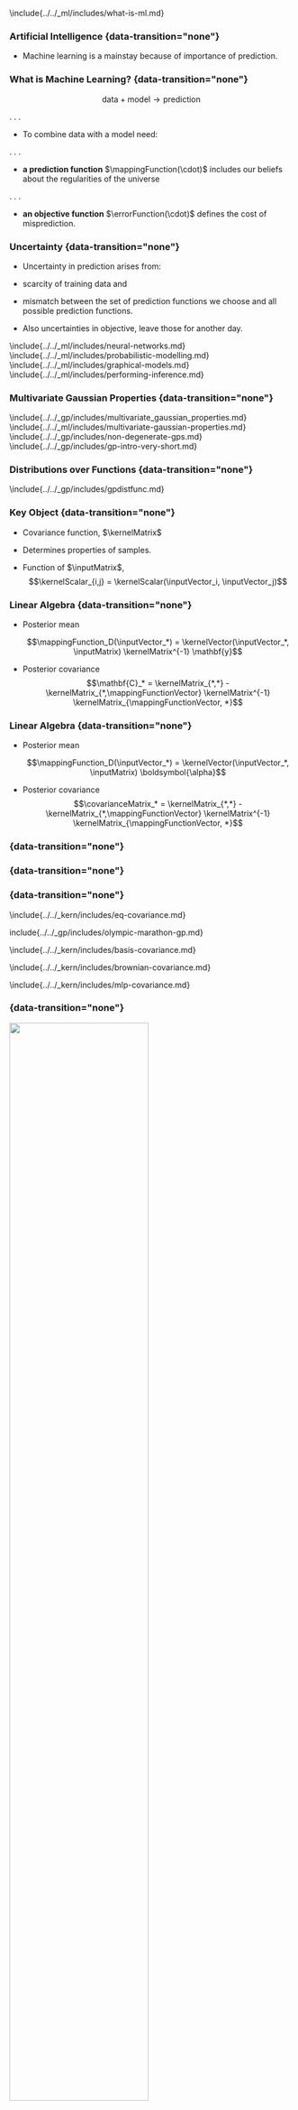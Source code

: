 <!-- Introduction to GPs -->

\include{../../_ml/includes/what-is-ml.md}

### Artificial Intelligence {data-transition="none"}

* Machine learning is a mainstay because of importance of prediction.

### What is Machine Learning? {data-transition="none"}

$$\text{data} + \text{model} \rightarrow \text{prediction}$$

. . .

* To combine data with a model need:

. . .

* **a prediction function** $\mappingFunction(\cdot)$ includes our beliefs about the regularities of the universe

. . .

* **an objective function** $\errorFunction(\cdot)$ defines the cost of misprediction.


### Uncertainty {data-transition="none"}

* Uncertainty in prediction arises from:

* scarcity of training data and 

* mismatch between the set of prediction functions we choose and all possible prediction functions.

* Also uncertainties in objective, leave those for another day.

\include{../../_ml/includes/neural-networks.md}
\include{../../_ml/includes/probabilistic-modelling.md}
\include{../../_ml/includes/graphical-models.md}
\include{../../_ml/includes/performing-inference.md}

### Multivariate Gaussian Properties {data-transition="none"}

\include{../../_gp/includes/multivariate_gaussian_properties.md}
\include{../../_ml/includes/multivariate-gaussian-properties.md}
\include{../../_gp/includes/non-degenerate-gps.md}
\include{../../_gp/includes/gp-intro-very-short.md}

<!-- ### Two Dimensional Gaussian Distribution -->

<!-- include{../../_ml/includes/two_d_gaussian.md} -->


### Distributions over Functions {data-transition="none"}

\include{../../_gp/includes/gpdistfunc.md}

###  Key Object {data-transition="none"}

* Covariance function, $\kernelMatrix$

* Determines properties of samples.

* Function of $\inputMatrix$,
    $$\kernelScalar_{i,j} = \kernelScalar(\inputVector_i, \inputVector_j)$$

###  Linear Algebra {data-transition="none"}

* Posterior mean

    $$\mappingFunction_D(\inputVector_*) = \kernelVector(\inputVector_*, \inputMatrix) \kernelMatrix^{-1}
\mathbf{y}$$

* Posterior covariance
    $$\mathbf{C}_* = \kernelMatrix_{*,*} - \kernelMatrix_{*,\mappingFunctionVector}
\kernelMatrix^{-1} \kernelMatrix_{\mappingFunctionVector, *}$$

###  Linear Algebra {data-transition="none"}

* Posterior mean

    $$\mappingFunction_D(\inputVector_*) = \kernelVector(\inputVector_*, \inputMatrix) \boldsymbol{\alpha}$$

* Posterior covariance
    $$\covarianceMatrix_* = \kernelMatrix_{*,*} - \kernelMatrix_{*,\mappingFunctionVector}
\kernelMatrix^{-1} \kernelMatrix_{\mappingFunctionVector, *}$$

###  {data-transition="none"}

<object class="svgplot" data="../slides/diagrams/gp_prior_samples_data.svg">
</object>

###  {data-transition="none"}

<object class="svgplot" data="../slides/diagrams/gp_rejection_samples.svg">
</object>

###  {data-transition="none"}

<object class="svgplot" data="../slides/diagrams/gp_prediction.svg">
</object>


\include{../../_kern/includes/eq-covariance.md}

include{../../_gp/includes/olympic-marathon-gp.md}

\include{../../_kern/includes/basis-covariance.md}

\include{../../_kern/includes/brownian-covariance.md}

\include{../../_kern/includes/mlp-covariance.md}

### {data-transition="none"}

<img src="../slides/diagrams/Planck_CMB.png" align="center" width="70%" style="background:none; border:none; box-shadow:none;">


### {data-transition="none"}

<div style="fontsize:120px;vertical-align:middle;"><img src="../slides/diagrams/earth_PNG37.png" width="20%" style="display:inline-block;background:none;vertical-align:middle;border:none;box-shadow:none;">$=f\Bigg($
<img src="../slides/diagrams/Planck_CMB.png"  width="50%" style="display:inline-block;background:none;vertical-align:middle;border:none;box-shadow:none;">$\Bigg)$</div>
